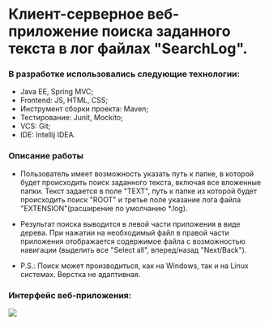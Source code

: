 # Клиент-серверное веб-приложение поиска заданного текста в лог файлах "SearchLog".
### В разработке использовались следующие технологии:
- Java EE, Spring MVC;
- Frontend: JS, HTML, CSS;
- Инструмент сборки проекта: Maven;
- Тестирование: Junit, Mockito;
- VCS: Git;
- IDE: Intellij IDEA.
### Описание работы
- Пользователь имеет возможность указать путь к папке, в которой будет происходить поиск заданного текста, включая все вложенные папки. Текст задается в поле "TEXT", путь к папке из которой будет происходить поиск "ROOT" и третье поле указание лога файла "EXTENSION"(расширение по умолчанию *.log).

- Результат поиска выводится в левой части приложения в виде дерева. При нажатии на необходимый файл в правой части приложения отображается содержимое файла с возможностью навигации (выделить все "Select all", вперед/назад "Next/Back").

- P.S.: Поиск может производиться, как на Windows, так и на Linux системах. Верстка не адаптивная.

### Интерфейс веб-приложения:
![](https://pp.userapi.com/c848636/v848636729/4e433/EK2xMDgJPJM.jpg)
